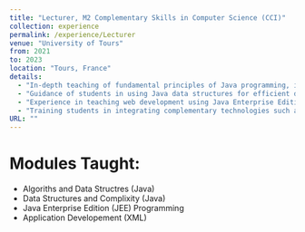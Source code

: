 ```yaml
---
title: "Lecturer, M2 Complementary Skills in Computer Science (CCI)"
collection: experience
permalink: /experience/Lecturer
venue: "University of Tours"
from: 2021
to: 2023
location: "Tours, France"
details:
  - "In-depth teaching of fundamental principles of Java programming, including the design of general algorithms and basic Java programming."
  - "Guidance of students in using Java data structures for efficient data manipulation and program performance optimization."
  - "Experience in teaching web development using Java Enterprise Edition (JEE) for creating dynamic and interactive web applications."
  - "Training students in integrating complementary technologies such as XML for data manipulation and storage."
URL: ""
---
```


# Modules Taught:
- Algoriths and Data Structres (Java)
- Data Structures and Complixity (Java)
- Java Enterprise Edition (JEE) Programming
- Application Developement (XML)
